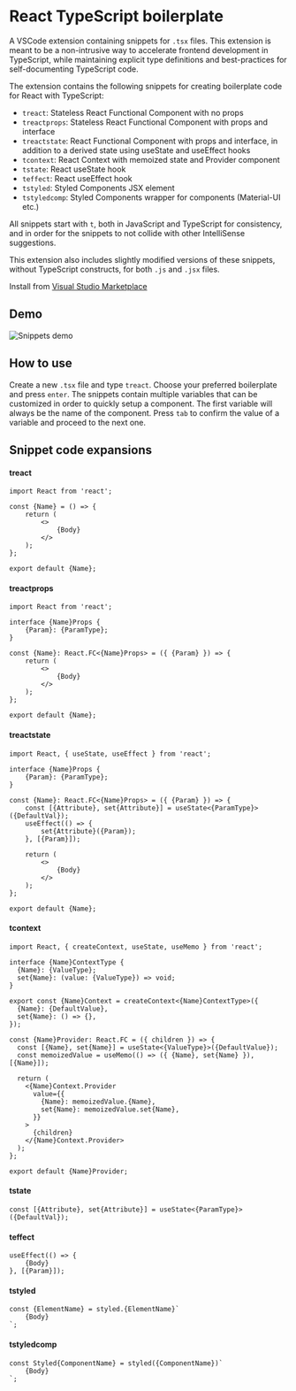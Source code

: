 # React TypeScript boilerplate

A VSCode extension containing snippets for `.tsx` files. This extension is meant to be a non-intrusive way to accelerate frontend development in TypeScript, while maintaining explicit type definitions and best-practices for self-documenting TypeScript code.

The extension contains the following snippets for creating boilerplate code for React with TypeScript:

- `treact`: Stateless React Functional Component with no props
- `treactprops`: Stateless React Functional Component with props and interface
- `treactstate`: React Functional Component with props and interface, in addition to a derived state using useState and useEffect hooks
- `tcontext`: React Context with memoized state and Provider component
- `tstate`: React useState hook
- `teffect`: React useEffect hook
- `tstyled`: Styled Components JSX element
- `tstyledcomp`: Styled Components wrapper for components (Material-UI etc.)

All snippets start with `t`, both in JavaScript and TypeScript for consistency, and in order for the snippets to not collide with other IntelliSense suggestions.

This extension also includes slightly modified versions of these snippets, without TypeScript constructs, for both `.js` and `.jsx` files.

Install from [Visual Studio Marketplace](https://marketplace.visualstudio.com/items?itemName=Magssch.react-typescript-boilerplate)

## Demo

![Snippets demo](https://media.giphy.com/media/QSFoVWNfXlEk2SL16S/giphy.gif)

## How to use

Create a new `.tsx` file and type `treact`. Choose your preferred boilerplate and press `enter`. The snippets contain multiple variables that can be customized in order to quickly setup a component. The first variable will always be the name of the component. Press `tab` to confirm the value of a variable and proceed to the next one.

## Snippet code expansions

#### treact

```
import React from 'react';

const {Name} = () => {
    return (
        <>
            {Body}
        </>
    );
};

export default {Name};
```

#### treactprops

```
import React from 'react';

interface {Name}Props {
    {Param}: {ParamType};
}

const {Name}: React.FC<{Name}Props> = ({ {Param} }) => {
    return (
        <>
            {Body}
        </>
    );
};

export default {Name};
```

#### treactstate

```
import React, { useState, useEffect } from 'react';

interface {Name}Props {
    {Param}: {ParamType};
}

const {Name}: React.FC<{Name}Props> = ({ {Param} }) => {
    const [{Attribute}, set{Attribute}] = useState<{ParamType}>({DefaultVal});
    useEffect(() => {
        set{Attribute}({Param});
    }, [{Param}]);

    return (
        <>
            {Body}
        </>
    );
};

export default {Name};
```

#### tcontext

```
import React, { createContext, useState, useMemo } from 'react';

interface {Name}ContextType {
  {Name}: {ValueType};
  set{Name}: (value: {ValueType}) => void;
}

export const {Name}Context = createContext<{Name}ContextType>({
  {Name}: {DefaultValue},
  set{Name}: () => {},
});

const {Name}Provider: React.FC = ({ children }) => {
  const [{Name}, set{Name}] = useState<{ValueType}>({DefaultValue});
  const memoizedValue = useMemo(() => ({ {Name}, set{Name} }), [{Name}]);

  return (
    <{Name}Context.Provider
      value={{
        {Name}: memoizedValue.{Name},
        set{Name}: memoizedValue.set{Name},
      }}
    >
      {children}
    </{Name}Context.Provider>
  );
};

export default {Name}Provider;
```

#### tstate

```
const [{Attribute}, set{Attribute}] = useState<{ParamType}>({DefaultVal});
```

#### teffect

```
useEffect(() => {
    {Body}
}, [{Param}]);
```

#### tstyled

```
const {ElementName} = styled.{ElementName}`
    {Body}
`;
```

#### tstyledcomp

```
const Styled{ComponentName} = styled({ComponentName})`
    {Body}
`;
```
